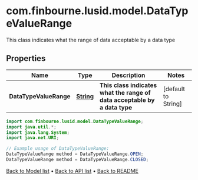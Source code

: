 # com.finbourne.lusid.model.DataTypeValueRange
This class indicates what the range of data acceptable by a data type

## Properties

Name | Type | Description | Notes
------------ | ------------- | ------------- | -------------
**DataTypeValueRange** | [**String**](.md) | **This class indicates what the range of data acceptable by a data type** | [default to String]

```java
import com.finbourne.lusid.model.DataTypeValueRange;
import java.util.*;
import java.lang.System;
import java.net.URI;

// Example usage of DataTypeValueRange:
DataTypeValueRange method = DataTypeValueRange.OPEN;
DataTypeValueRange method = DataTypeValueRange.CLOSED;
```


[Back to Model list](../README.md#documentation-for-models) &#8226; [Back to API list](../README.md#documentation-for-api-endpoints) &#8226; [Back to README](../README.md)
